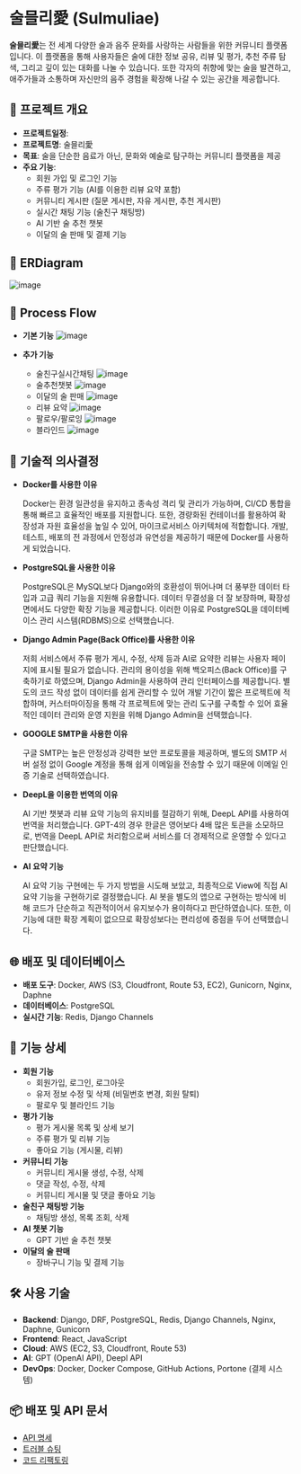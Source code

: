 # 술믈리愛 (Sulmuliae)

**술믈리愛**는 전 세계 다양한 술과 음주 문화를 사랑하는 사람들을 위한 커뮤니티 플랫폼입니다. 이 플랫폼을 통해 사용자들은 술에 대한 정보 공유, 리뷰 및 평가, 추천 주류 탐색, 그리고 깊이 있는 대화를 나눌 수 있습니다. 또한 각자의 취향에 맞는 술을 발견하고, 애주가들과 소통하며 자신만의 음주 경험을 확장해 나갈 수 있는 공간을 제공합니다.

## 📜 프로젝트 개요

- **프로젝트일정**: 
- **프로젝트명**: 술믈리愛
- **목표**: 술을 단순한 음료가 아닌, 문화와 예술로 탐구하는 커뮤니티 플랫폼을 제공
- **주요 기능**:
    - 회원 가입 및 로그인 기능
    - 주류 평가 기능 (AI를 이용한 리뷰 요약 포함)
    - 커뮤니티 게시판 (질문 게시판, 자유 게시판, 추천 게시판)
    - 실시간 채팅 기능 (술친구 채팅방)
    - AI 기반 술 추천 챗봇
    - 이달의 술 판매 및 결제 기능

## 📜 ERDiagram

![image](https://github.com/user-attachments/assets/a783a808-ff8b-4859-9ace-110222fc0ea4)

## 📜 Process Flow

- **기본 기능**
![image](https://github.com/user-attachments/assets/4430a14f-9417-4263-8f1c-e2e6c4b6f6f0)

- **추가 기능**
    - 술친구실시간채팅
      ![image](https://github.com/user-attachments/assets/cd125e15-1a35-4086-9fe1-98f2ab0dab84)
    - 술추천챗봇
      ![image](https://github.com/user-attachments/assets/b34733fc-a8b5-4d93-b6d7-04e04af340ba)
    - 이달의 술 판매
      ![image](https://github.com/user-attachments/assets/22e7500f-e556-46b8-a4f9-d3c5de5b2510)
    - 리뷰 요약
      ![image](https://github.com/user-attachments/assets/66f71a7b-ae93-4392-8d75-8aeb32a23599)
    - 팔로우/팔로잉
      ![image](https://github.com/user-attachments/assets/41018286-e2ec-4b75-becf-eb04acb463c5)
    - 블라인드
      ![image](https://github.com/user-attachments/assets/ac04560f-0183-4a57-8b49-dbc0c0f8ea16)


## 💭 기술적 의사결정

- **Docker를 사용한 이유**

  Docker는 환경 일관성을 유지하고 종속성 격리 및 관리가 가능하며, CI/CD 통합을 통해 빠르고 효율적인 배포를 지원합니다. 또한, 경량화된 컨테이너를 활용하여 확장성과 자원 효율성을 높일 수 있어, 마이크로서비스 아키텍처에 적합합니다. 개발, 테스트, 배포의 전 과정에서 안정성과 유연성을 제공하기 때문에 Docker를 사용하게 되었습니다.

- **PostgreSQL을 사용한 이유**

  PostgreSQL은 MySQL보다 Django와의 호환성이 뛰어나며 더 풍부한 데이터 타입과 고급 쿼리 기능을 지원해 유용합니다. 데이터 무결성을 더 잘 보장하며, 확장성 면에서도 다양한 확장 기능을 제공합니다. 이러한 이유로 PostgreSQL을 데이터베이스 관리 시스템(RDBMS)으로 선택했습니다.

- **Django Admin Page(Back Office)를 사용한 이유**

  저희 서비스에서 주류 평가 게시, 수정, 삭제 등과 AI로 요약한 리뷰는 사용자 페이지에 표시될 필요가 없습니다. 관리의 용이성을 위해 백오피스(Back Office)를 구축하기로 하였으며, Django Admin을 사용하여 관리 인터페이스를 제공합니다. 별도의 코드 작성 없이 데이터를 쉽게 관리할 수 있어 개발 기간이 짧은 프로젝트에 적합하며, 커스터마이징을 통해 각 프로젝트에 맞는 관리 도구를 구축할 수 있어 효율적인 데이터 관리와 운영 지원을 위해 Django Admin을 선택했습니다.

- **GOOGLE SMTP을 사용한 이유**

  구글 SMTP는 높은 안정성과 강력한 보안 프로토콜을 제공하며, 별도의 SMTP 서버 설정 없이 Google 계정을 통해 쉽게 이메일을 전송할 수 있기 때문에 이메일 인증 기술로 선택하였습니다.

- **DeepL을 이용한 번역의 이유**

  AI 기반 챗봇과 리뷰 요약 기능의 유지비를 절감하기 위해, DeepL API를 사용하여 번역을 처리했습니다. GPT-4의 경우 한글은 영어보다 4배 많은 토큰을 소모하므로, 번역을 DeepL API로 처리함으로써 서비스를 더 경제적으로 운영할 수 있다고 판단했습니다.

- **AI 요약 기능**

  AI 요약 기능 구현에는 두 가지 방법을 시도해 보았고, 최종적으로 View에 직접 AI 요약 기능을 구현하기로 결정했습니다. AI 봇을 별도의 앱으로 구현하는 방식에 비해 코드가 단순하고 직관적이어서 유지보수가 용이하다고 판단하였습니다. 또한, 이 기능에 대한 확장 계획이 없으므로 확장성보다는 편리성에 중점을 두어 선택했습니다.


## 🌐 배포 및 데이터베이스

- **배포 도구**: Docker, AWS (S3, Cloudfront, Route 53, EC2), Gunicorn, Nginx, Daphne
- **데이터베이스**: PostgreSQL
- **실시간 기능**: Redis, Django Channels

## 📂 기능 상세

- **회원 기능**
    - 회원가입, 로그인, 로그아웃
    - 유저 정보 수정 및 삭제 (비밀번호 변경, 회원 탈퇴)
    - 팔로우 및 블라인드 기능
- **평가 기능**
    - 평가 게시물 목록 및 상세 보기
    - 주류 평가 및 리뷰 기능
    - 좋아요 기능 (게시물, 리뷰)
- **커뮤니티 기능**
    - 커뮤니티 게시물 생성, 수정, 삭제
    - 댓글 작성, 수정, 삭제
    - 커뮤니티 게시물 및 댓글 좋아요 기능
- **술친구 채팅방 기능**
    - 채팅방 생성, 목록 조회, 삭제
- **AI 챗봇 기능**
    - GPT 기반 술 추천 챗봇
- **이달의 술 판매**
    - 장바구니 기능 및 결제 기능

## 🛠 사용 기술

- **Backend**: Django, DRF, PostgreSQL, Redis, Django Channels, Nginx, Daphne, Gunicorn
- **Frontend**: React, JavaScript
- **Cloud**: AWS (EC2, S3, Cloudfront, Route 53)
- **AI**: GPT (OpenAI API), Deepl API
- **DevOps**: Docker, Docker Compose, GitHub Actions, Portone (결제 시스템)

## 📦 배포 및 API 문서

- [API 명세](https://www.notion.so/fff2dc3ef51481afabb9c8484b5e0fa4?pvs=21)
- [트러블 슈팅](https://www.notion.so/f294f4a8c28243aab3860bf7bb2e929e?pvs=21)
- [코드 리팩토링](https://www.notion.so/6b9bcc4c6e4d4fb0b004dffd9810e071?pvs=21)

